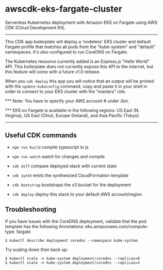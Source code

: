 # awscdk-eks-fargate-cluster

Serverless Kubernetes deployment with Amazon EKS on Fargate using AWS CDK (Cloud Development Kit).

---

This CDK app boilerplate will deploy a 'nodeless' EKS cluster and default Fargate profile that matches all pods from the "kube-system" and "default" namespaces. It's also configured to run CoreDNS on Fargate.

The Kubernetes resource currently added is an Express.js "Hello World" API. This boilerplate does not currently expose this API to the internet, but this feature will come with a future v1.0 release.

When you `cdk deploy` this app you will notice that an output will be printed with the `update-kubeconfig` command, copy and paste it in your shell in order to connect to your EKS cluster with the "masters" role.

\*\*\* Note: You have to specify your AWS account # under /bin.

\*\*\* EKS on Fargate is available in the following regions: US East (N. Virginia), US East (Ohio), Europe (Ireland), and Asia Pacific (Tokyo).

---

## Useful CDK commands

- `npm run build` compile typescript to js
- `npm run watch` watch for changes and compile

- `cdk diff` compare deployed stack with current state
- `cdk synth` emits the synthesized CloudFormation template
- `cdk bootstrap` bootstraps the s3 bucket for the deployment
- `cdk deploy` deploy this stack to your default AWS account/region

## Troubleshooting

If you have issues with the CoreDNS deployment, validate that the pod template has the following Annotations:
eks.amazonaws.com/compute-type: fargate

    $ kubectl describe deployment coredns --namespace kube-system

Try scaling down then back up:

    $ kubectl scale -n kube-system deployment/coredns --replicas=0
    $ kubectl scale -n kube-system deployment/coredns --replicas=3
